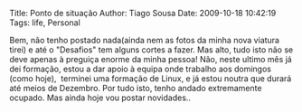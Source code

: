 Title: Ponto de situação
Author: Tiago Sousa
Date: 2009-10-18 10:42:19
Tags: life, Personal


Bem, não tenho postado nada(ainda nem as fotos da minha nova viatura tirei) e até o "Desafios" tem alguns cortes a fazer. Mas alto, tudo isto não se deve apenas à preguiça enorme da minha pessoa! Não, neste ultimo mês já dei formação, estou a dar apoio à equipa onde trabalho aos domingos (como hoje),  terminei uma formação de Linux, e já estou noutra que durará até meios de Dezembro. Por tudo isto, tenho andado extremamente ocupado. Mas ainda hoje vou postar novidades..
